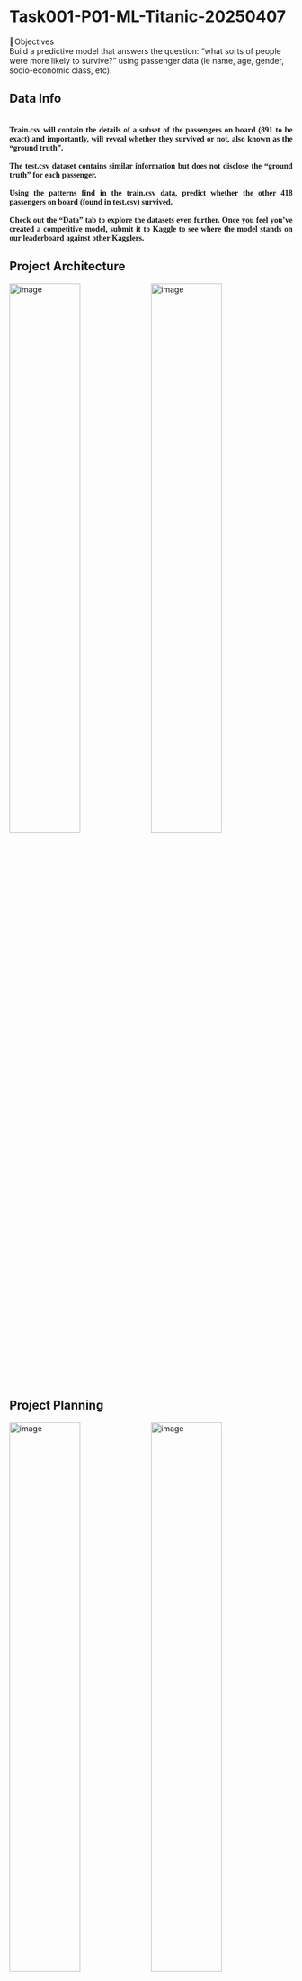 # Task001-P01-ML-Titanic-20250407
🎯Objectives <br>
Build a predictive model that answers the question: “what sorts of people were more likely to survive?” using passenger data (ie name, age, gender, socio-economic class, etc).
<h2><a id="Def">Data Info</a></h2>
<h4 style="text-align:justify; font-family: Calibri"><br> Train.csv will contain the details of a subset of the passengers on board (891 to be exact) and importantly, will reveal whether they survived or not, also known as the “ground truth”. <br> 
    <br>  The test.csv dataset contains similar information but does not disclose the “ground truth” for each passenger.<br> 
   <br>   Using the patterns find in the train.csv data, predict whether the other 418 passengers on board (found in test.csv) survived.  <br> 
  <br>    Check out the “Data” tab to explore the datasets even further. Once you feel you’ve created a competitive model, submit it to Kaggle to see where the model stands on our leaderboard against other Kagglers.</h4>

## Project Architecture
<img src="https://github.com/user-attachments/assets/362487ec-7030-4f86-9872-3905c989102a" alt="image" width="50%"><img src="https://github.com/user-attachments/assets/d9d4a617-bdf1-460d-b206-60969704c1ed" alt="image" width="50%">

## Project Planning
<img src="https://github.com/user-attachments/assets/42c05c64-7620-4667-a9ef-d48921c89d62" alt="image" width="50%"><img src="https://github.com/user-attachments/assets/92abeedf-c360-4a11-8f2e-a4c942daa063" alt="image" width="50%">

<img src="https://github.com/user-attachments/assets/9d59836c-a126-475a-bacb-dde0ab61ef5d" alt="image" width="50%"><img src="https://github.com/user-attachments/assets/28cc518f-04cd-44d3-8812-1259011f5b7b" alt="image" width="50%">
<img src="https://github.com/user-attachments/assets/d805644e-7c29-443a-a5b1-6d911373e4db" alt="image" width="50%"><img src="https://github.com/user-attachments/assets/bb10fa75-c239-4361-b321-69a783cc70f1" alt="image" width="50%">

<h2><a id="Clea">Data Cleaning</a></h2>

### Missing values
<img src="https://github.com/user-attachments/assets/49a1803b-96cb-4429-815e-564ee241cbd4" alt="image" width="50%"><img src="https://github.com/user-attachments/assets/05fdc8c0-f828-49c2-a4dc-106799295f59" alt="image" width="50%">

<h2><a id="Clea">Exploratory Data Analysis (EDA)</a></h2>
<img src="https://github.com/user-attachments/assets/5415e49d-b461-4c94-ba31-8f64fd213381" alt="image" width="50%">

### Numerical data
<img src="https://github.com/user-attachments/assets/8548f927-d9e3-4b88-b9de-d59c0330e2ea" alt="image" width="50%"><img src="https://github.com/user-attachments/assets/990e023a-111c-494b-88be-10c0f9c0b0ba" alt="image" width="50%">

### Categorical data
![image](https://github.com/user-attachments/assets/756dbdd2-12ea-49d7-b3b2-4cfe78147510)

### Count data
<img src="https://github.com/user-attachments/assets/0d32db43-bf80-4125-ba30-8776a4fa6495" alt="image" width="50%"><img src="https://github.com/user-attachments/assets/3ec61e6e-8d0c-4d0e-97c7-74bba3032eac" alt="image" width="50%">

### Feature engineering - data insights
<img src="https://github.com/user-attachments/assets/6445e6e0-c4a0-468e-b9e9-794bdba2df75" alt="image" width="50%"><img src="https://github.com/user-attachments/assets/2c8e3917-6a70-4744-9680-0adc2996fe4b" alt="image" width="50%">
<img src="https://github.com/user-attachments/assets/0b2c28ee-8a17-4637-ab90-dc7ffc66b4a9" alt="image" width="50%"><img src="https://github.com/user-attachments/assets/c130f28f-cb1b-408e-99c0-0058e47ee066" alt="image" width="50%">
<img src="https://github.com/user-attachments/assets/c909a6ba-abc1-44ac-9f9b-f2a5acd62818" alt="image" width="50%"><img src="https://github.com/user-attachments/assets/d83ae611-ce49-4d3b-a801-8dbd6e8586c6" alt="image" width="50%">
<img src="https://github.com/user-attachments/assets/25eb1d76-8d30-4d9c-a9dd-e6fd4a536c12" alt="image" width="50%"><img src="https://github.com/user-attachments/assets/3bfa40d4-4d46-491c-adc3-4d8861cf92c8" alt="image" width="50%">

## Construct
<img src="https://github.com/user-attachments/assets/837b1510-3a36-4889-b870-6188274a6f22" alt="image" width="50%"><img src="https://github.com/user-attachments/assets/64b72a33-9693-4589-b553-2e2cc69ac176" alt="image" width="50%">
<img src="https://github.com/user-attachments/assets/57b36404-284f-4ba9-b536-0bca9d0b8d3a" alt="image" width="50%"><img src="https://github.com/user-attachments/assets/7fb35786-a5c6-4835-9e29-9da496e7e378" alt="image" width="50%">
<img src="https://github.com/user-attachments/assets/739d432e-7741-4c6b-a4e5-b9137ed5d11f" alt="image" width="50%"><img src="https://github.com/user-attachments/assets/b34de4e9-c59f-4017-95c4-4b97dc1158b4" alt="image" width="50%">

## Execution
<img src="https://github.com/user-attachments/assets/3462d281-2ac7-4108-821c-0059d60c2049" alt="image" width="50%"><img src="https://github.com/user-attachments/assets/943c8e91-e6ed-4835-9660-c78e5bf23d04" alt="image" width="50%">
<img src="https://github.com/user-attachments/assets/69292b80-e69f-4d21-b6b9-704a2dd69a3b" alt="image" width="50%"><img src="https://github.com/user-attachments/assets/85fec59d-8531-44e1-9fd9-59fded7f9b7a" alt="image" width="50%">

## Next steps
<img src="https://github.com/user-attachments/assets/1e0e7990-9b7e-4bf9-8037-100cec0c6f7f" alt="image" width="50%">

